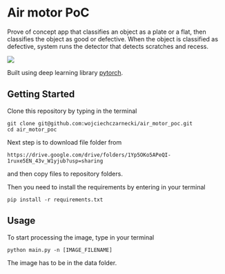 # Air motor PoC
Prove of concept app that classifies an object as a plate or a flat, then classifies the object as good or defective. When the object is classified as defective, system runs the detector that detects scratches and recess.

![](https://i.ibb.co/L87pyC7/img.jpg)

Built using deep learning library [pytorch](https://github.com/pytorch/pytorch).

## Getting Started

Clone this repository by typing in the terminal
```
git clone git@github.com:wojciechczarnecki/air_motor_poc.git
cd air_motor_poc
```

Next step is to download file folder from
```
https://drive.google.com/drive/folders/1Yp5OKo5APeQI-1ruxe5EN_43v_W1yjub?usp=sharing
```
and then copy files to repository folders.

Then you need to install the requirements by entering in your terminal
```
pip install -r requirements.txt
```

## Usage

To start processing the image, type in your terminal
```
python main.py -n [IMAGE_FILENAME]
```

The image has to be in the data folder.
